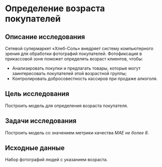 # Определение возраста покупателей
## Описание исследования
Сетевой супермаркет «Хлеб-Соль» внедряет систему компьютерного зрения для обработки фотографий покупателей. Фотофиксация в прикассовой зоне поможет определять возраст клиентов, чтобы:
* Анализировать покупки и предлагать товары, которые могут заинтересовать покупателей этой возрастной группы;
* Контролировать добросовестность кассиров при продаже алкоголя.

## Цель исследования
Построить модель для определения возраста покупателя.

## Задачи исследования
Построить модель со значением метрики качества *MAE не более 8*.

## Исходные данные
Набор фотографий людей с указанием возраста.
